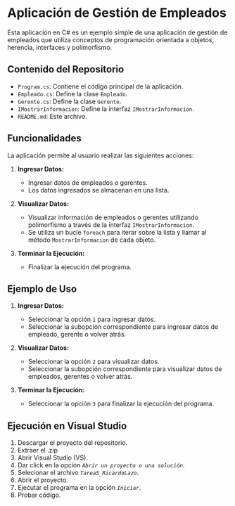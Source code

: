 # Aplicación de Gestión de Empleados

Esta aplicación en C# es un ejemplo simple de una aplicación de gestión de empleados que utiliza conceptos de programación orientada a objetos, herencia, interfaces y polimorfismo.

## Contenido del Repositorio

- `Program.cs`: Contiene el código principal de la aplicación.
- `Empleado.cs`: Define la clase `Empleado`.
- `Gerente.cs`: Define la clase `Gerente`.
- `IMostrarInformacion`: Define la interfaz `IMostrarInformacion`.
- `README.md`: Este archivo.

## Funcionalidades

La aplicación permite al usuario realizar las siguientes acciones:

1. **Ingresar Datos:**
   - Ingresar datos de empleados o gerentes.
   - Los datos ingresados se almacenan en una lista.

2. **Visualizar Datos:**
   - Visualizar información de empleados o gerentes utilizando polimorfismo a través de la interfaz `IMostrarInformacion`.
   - Se utiliza un bucle `foreach` para iterar sobre la lista y llamar al método `MostrarInformacion` de cada objeto.

3. **Terminar la Ejecución:**
   - Finalizar la ejecución del programa.

## Ejemplo de Uso

1. **Ingresar Datos:**
   - Seleccionar la opción `1` para ingresar datos.
   - Seleccionar la subopción correspondiente para ingresar datos de empleado, gerente o volver atrás.

2. **Visualizar Datos:**
   - Seleccionar la opción `2` para visualizar datos.
   - Seleccionar la subopción correspondiente para visualizar datos de empleados, gerentes o volver atrás.

3. **Terminar la Ejecución:**
   - Seleccionar la opción `3` para finalizar la ejecución del programa.
   
## Ejecución en Visual Studio
1. Descargar el proyecto del repositorio.
2. Extraer el .zip
3. Abrir Visual Studio (VS).
4. Dar click en la opción *`Abrir un proyecto o una solución`*.
5. Selecionar el archivo *`Tarea5_RicardoLazo`*.
6. Abrir el proyecto.
7. Ejecutar el programa en la opción *`Iniciar`*.
8. Probar código.
